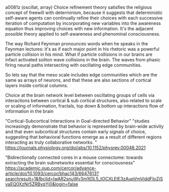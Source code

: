 a0081z
(oscillat, array)
Choice refinement theory satisfies the religious concept of freewill with determinism, because it suggests that deterministic self-aware agents can continually refine their choices with each successive iteration of computation by incorporating new variables into the awareness equation thus improving choices with new information. It's the adjacent possible theory applied to self-awareness and phenominal consciousness.

The way Richard Feynman pronounces words when he speaks in the Feynman lectures: it's as if each major point in his rhetoric was a powerful particle collision in his mind. What if particle collisions in our brains are infact activated soliton wave collisions in the brain. The waves from phasic firing neural paths intersecting with oscillating edge communities.

So lets say that the meso scale includes edge communities which are the same as arrays of neurons, and that these are also sections of cortical layers inside cortical columns.

Choice at the brain network level between oscillating groups of cells via interactions between cortical & sub cortical structures, also related to scale or scaling of information, fractals, top down & bottom up interactions flow of information in the brain    

"Cortical-Subcortical Interactions in Goal-directed Behavior"
"studies increasingly demonstrate that behavior is represented by brain-wide activity and that even subcortical structures contain early signals of choice, suggesting that behavioral functions emerge as a result of different regions interacting as truly collaborative networks. "
https://journals.physiology.org/doi/abs/10.1152/physrev.00048.2021

"Bidirectionally connected cores in a mouse connectome: towards extracting the brain subnetworks essential for consciousness" https://academic.oup.com/cercor/advance-article/doi/10.1093/cercor/bhac143/6647613?searchresult=1&fbclid=IwAR2snuWv3m1tDL5_tOCXLElE3zAupVmViddFIoZjSvaEQ0XzNr5ZRBvqYj0&login=false